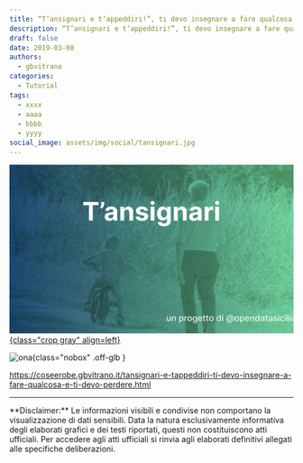 ```yaml
---
title: “T’ansignari e t’appeddiri!”, ti devo insegnare a fare qualcosa e ti devo perdere. - By @opendatasicilia
description: “T’ansignari e t’appeddiri!”, ti devo insegnare a fare qualcosa e ti devo perdere. - By @opendatasicilia
draft: false
date: 2019-03-08
authors:
  - gbvitrano
categories:
  - Tutorial
tags:
  - xxxx
  - aaaa
  - bbbb
  - yyyy
social_image: assets/img/social/tansignari.jpg
---
```

<style>
.md-typeset code { background-color: #fff0;}  
.md-typeset pre>code { background-color: #fff0;}  
</style>
[![tansignari](tansignari.jpg "“T’ansignari e t’appeddiri!”, ti devo insegnare a fare qualcosa e ti devo perdere. - By @opendatasicilia" ){class="crop gray" align=left}](index.md)

![ona](https://coseerobe.it/assets/img/workinprogress.jpg "Work in progress"){class="nobox" .off-glb }
<!-- more -->

https://coseerobe.gbvitrano.it/tansignari-e-tappeddiri-ti-devo-insegnare-a-fare-qualcosa-e-ti-devo-perdere.html

<hr>
**Disclaimer:** Le informazioni visibili e condivise non comportano la visualizzazione di dati sensibili. Data la natura esclusivamente informativa degli elaborati grafici e dei testi riportati, questi non costituiscono atti ufficiali. Per accedere agli atti ufficiali si rinvia agli elaborati definitivi allegati alle specifiche deliberazioni.
